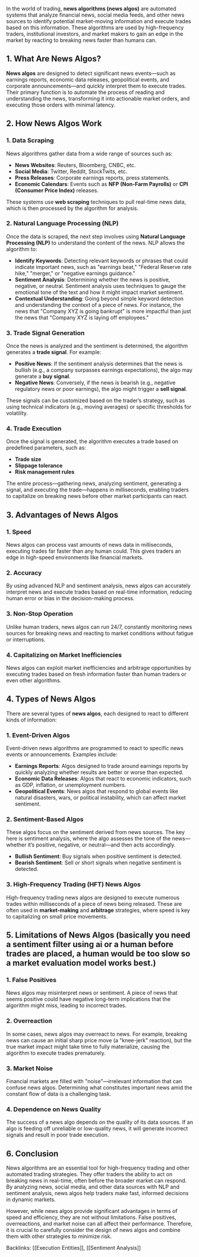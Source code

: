 In the world of trading, **news algorithms (news algos)** are automated systems that analyze financial news, social media feeds, and other news sources to identify potential market-moving information and execute trades based on this information. These algorithms are used by high-frequency traders, institutional investors, and market makers to gain an edge in the market by reacting to breaking news faster than humans can.

## 1. **What Are News Algos?**

**News algos** are designed to detect significant news events—such as earnings reports, economic data releases, geopolitical events, and corporate announcements—and quickly interpret them to execute trades. Their primary function is to automate the process of reading and understanding the news, transforming it into actionable market orders, and executing those orders with minimal latency.

## 2. **How News Algos Work**

### 1. **Data Scraping**
News algorithms gather data from a wide range of sources such as:

- **News Websites**: Reuters, Bloomberg, CNBC, etc.
- **Social Media**: Twitter, Reddit, StockTwits, etc.
- **Press Releases**: Corporate earnings reports, press statements.
- **Economic Calendars**: Events such as **NFP (Non-Farm Payrolls)** or **CPI (Consumer Price Index)** releases.

These systems use **web scraping** techniques to pull real-time news data, which is then processed by the algorithm for analysis.

### 2. **Natural Language Processing (NLP)**
Once the data is scraped, the next step involves using **Natural Language Processing (NLP)** to understand the content of the news. NLP allows the algorithm to:

- **Identify Keywords**: Detecting relevant keywords or phrases that could indicate important news, such as "earnings beat," "Federal Reserve rate hike," "merger," or "negative earnings guidance."
- **Sentiment Analysis**: Determining whether the news is positive, negative, or neutral. Sentiment analysis uses techniques to gauge the emotional tone of the text and how it might impact market sentiment.
- **Contextual Understanding**: Going beyond simple keyword detection and understanding the context of a piece of news. For instance, the news that "Company XYZ is going bankrupt" is more impactful than just the news that "Company XYZ is laying off employees."

### 3. **Trade Signal Generation**
Once the news is analyzed and the sentiment is determined, the algorithm generates a **trade signal**. For example:

- **Positive News**: If the sentiment analysis determines that the news is bullish (e.g., a company surpasses earnings expectations), the algo may generate a **buy signal**.
- **Negative News**: Conversely, if the news is bearish (e.g., negative regulatory news or poor earnings), the algo might trigger a **sell signal**.

These signals can be customized based on the trader’s strategy, such as using technical indicators (e.g., moving averages) or specific thresholds for volatility.

### 4. **Trade Execution**
Once the signal is generated, the algorithm executes a trade based on predefined parameters, such as:

- **Trade size**
- **Slippage tolerance**
- **Risk management rules**

The entire process—gathering news, analyzing sentiment, generating a signal, and executing the trade—happens in milliseconds, enabling traders to capitalize on breaking news before other market participants can react.

## 3. **Advantages of News Algos**

### 1. **Speed**
News algos can process vast amounts of news data in milliseconds, executing trades far faster than any human could. This gives traders an edge in high-speed environments like financial markets.

### 2. **Accuracy**
By using advanced NLP and sentiment analysis, news algos can accurately interpret news and execute trades based on real-time information, reducing human error or bias in the decision-making process.

### 3. **Non-Stop Operation**
Unlike human traders, news algos can run 24/7, constantly monitoring news sources for breaking news and reacting to market conditions without fatigue or interruptions.

### 4. **Capitalizing on Market Inefficiencies**
News algos can exploit market inefficiencies and arbitrage opportunities by executing trades based on fresh information faster than human traders or even other algorithms.

## 4. **Types of News Algos**

There are several types of **news algos**, each designed to react to different kinds of information:

### 1. **Event-Driven Algos**
Event-driven news algorithms are programmed to react to specific news events or announcements. Examples include:

- **Earnings Reports**: Algos designed to trade around earnings reports by quickly analyzing whether results are better or worse than expected.
- **Economic Data Releases**: Algos that react to economic indicators, such as GDP, inflation, or unemployment numbers.
- **Geopolitical Events**: News algos that respond to global events like natural disasters, wars, or political instability, which can affect market sentiment.

### 2. **Sentiment-Based Algos**
These algos focus on the sentiment derived from news sources. The key here is sentiment analysis, where the algo assesses the tone of the news—whether it’s positive, negative, or neutral—and then acts accordingly.

- **Bullish Sentiment**: Buy signals when positive sentiment is detected.
- **Bearish Sentiment**: Sell or short signals when negative sentiment is detected.

### 3. **High-Frequency Trading (HFT) News Algos**
High-frequency trading news algos are designed to execute numerous trades within milliseconds of a piece of news being released. These are often used in **market-making** and **arbitrage** strategies, where speed is key to capitalizing on small price movements.

## 5. **Limitations of News Algos** (basically you need a sentiment filter using ai or a human before trades are placed, a human would be too slow so a market evaluation model works best.)

### 1. **False Positives**
News algos may misinterpret news or sentiment. A piece of news that seems positive could have negative long-term implications that the algorithm might miss, leading to incorrect trades.

### 2. **Overreaction**
In some cases, news algos may overreact to news. For example, breaking news can cause an initial sharp price move (a "knee-jerk" reaction), but the true market impact might take time to fully materialize, causing the algorithm to execute trades prematurely.

### 3. **Market Noise**
Financial markets are filled with "noise"—irrelevant information that can confuse news algos. Determining what constitutes important news amid the constant flow of data is a challenging task.

### 4. **Dependence on News Quality**
The success of a news algo depends on the quality of its data sources. If an algo is feeding off unreliable or low-quality news, it will generate incorrect signals and result in poor trade execution.

## 6. **Conclusion**

News algorithms are an essential tool for high-frequency trading and other automated trading strategies. They offer traders the ability to act on breaking news in real-time, often before the broader market can respond. By analyzing news, social media, and other data sources with NLP and sentiment analysis, news algos help traders make fast, informed decisions in dynamic markets.

However, while news algos provide significant advantages in terms of speed and efficiency, they are not without limitations. False positives, overreactions, and market noise can all affect their performance. Therefore, it is crucial to carefully consider the design of news algos and combine them with other strategies to minimize risk.

Backlinks: [[Execution Entities]], [[Sentiment Analysis]]